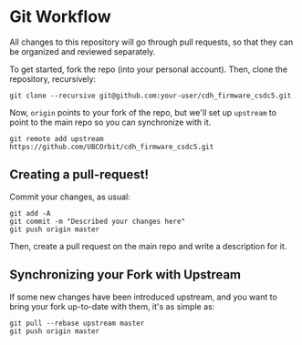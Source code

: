 # Git Workflow

All changes to this repository will go through pull requests, so that
they can be organized and reviewed separately.

To get started, fork the repo (into your personal account).  Then,
clone the repository, recursively:

```
git clone --recursive git@github.com:your-user/cdh_firmware_csdc5.git
```

Now, `origin` points to your fork of the repo, but we'll set up
`upstream` to point to the main repo so you can synchronize with it.

```
git remote add upstream https://github.com/UBCOrbit/cdh_firmware_csdc5.git
```

## Creating a pull-request!

Commit your changes, as usual:

```
git add -A
git commit -m "Described your changes here"
git push origin master
```

Then, create a pull request on the main repo and write a description
for it.

## Synchronizing your Fork with Upstream

If some new changes have been introduced upstream, and you want to
bring your fork up-to-date with them, it's as simple as:

```
git pull --rebase upstream master
git push origin master
```
